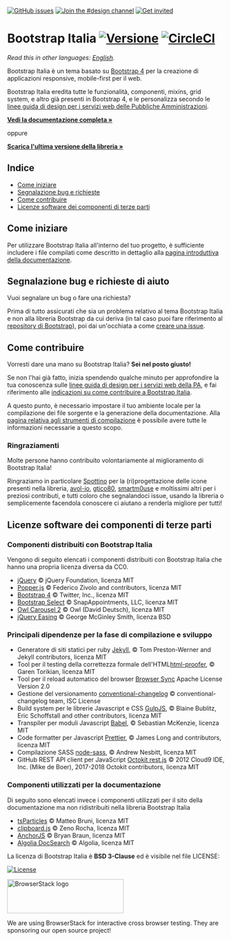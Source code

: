 [![GitHub issues](https://img.shields.io/github/issues/italia/bootstrap-italia.svg)](https://github.com/italia/bootstrap-italia/issues)
[![Join the #design channel](https://img.shields.io/badge/Slack%20channel-%23design-blue.svg)](https://developersitalia.slack.com/messages/C7VPAUVB3/)
[![Get invited](https://slack.developers.italia.it/badge.svg)](https://slack.developers.italia.it/)

# Bootstrap Italia [![Versione](https://img.shields.io/github/release/italia/bootstrap-italia.svg)](https://github.com/italia/bootstrap-italia/releases) [![CircleCI](https://circleci.com/gh/italia/bootstrap-italia/tree/master.svg?style=svg)](https://circleci.com/gh/italia/bootstrap-italia/tree/master)

*Read this in other languages: [English](README.EN.md).*

Bootstrap Italia è un tema basato su [Bootstrap 4](https://getbootstrap.com/docs/) per la creazione di applicazioni responsive, mobile-first per il web.

Bootstrap Italia eredita tutte le funzionalità, componenti, mixins, grid system, e altro già presenti in Bootstrap 4, e le personalizza secondo le [linee guida di design per i servizi web delle Pubbliche Amministrazioni](https://docs.italia.it/italia/designers-italia/design-linee-guida-docs/).

**[Vedi la documentazione completa »](https://italia.github.io/bootstrap-italia/)**

oppure

**[Scarica l'ultima versione della libreria »](https://github.com/italia/bootstrap-italia/releases)**

## Indice

- [Come iniziare](#come-iniziare)
- [Segnalazione bug e richieste](#segnalazione-bug-e-richieste-di-aiuto)
- [Come contribuire](#come-contribuire)
- [Licenze software dei componenti di terze parti](#licenze-software-dei-componenti-di-terze-parti)

## Come iniziare

Per utilizzare Bootstrap Italia all'interno del tuo progetto, è sufficiente includere i file compilati come descritto
in dettaglio alla [pagina introduttiva della documentazione](https://italia.github.io/bootstrap-italia/docs/come-iniziare/introduzione/).

## Segnalazione bug e richieste di aiuto

Vuoi segnalare un bug o fare una richiesta?

Prima di tutto assicurati che sia un problema relativo al tema Bootstrap Italia e non alla libreria Bootstrap da cui deriva
(in tal caso puoi fare riferimento al [repository di Bootstrap](https://github.com/twbs/bootstrap)), poi
dai un'occhiata a come [creare una issue](https://github.com/italia/bootstrap-italia/blob/master/CONTRIBUTING.md#creare-una-issue).

## Come contribuire

Vorresti dare una mano su Bootstrap Italia? **Sei nel posto giusto!**

Se non l'hai già fatto, inizia spendendo qualche minuto per approfondire la tua conoscenza sulle
[linee guida di design per i servizi web della PA](https://docs.italia.it/italia/designers-italia/design-linee-guida-docs/),
e fai riferimento alle [indicazioni su come contribuire a Bootstrap Italia](https://github.com/italia/bootstrap-italia/blob/master/CONTRIBUTING.md).

A questo punto, è necessario impostare il tuo ambiente locale per la compilazione dei file sorgente e la generazione
della documentazione. Alla [pagina relativa agli strumenti di compilazione](https://italia.github.io/bootstrap-italia/docs/come-iniziare/strumenti-di-compilazione/)
è possibile avere tutte le informazioni necessarie a questo scopo.

### Ringraziamenti

Molte persone hanno contribuito volontariamente al miglioramento di Bootstrap Italia!

Ringraziamo in particolare [Spottino](https://github.com/Spottino) per la (ri)progettazione delle icone presenti nella libreria, [avol-io](https://github.com/avol-io), [gtico80](https://github.com/gtico80), [smartm0use](https://github.com/smartm0use) e moltissimi altri per i preziosi contributi, e tutti coloro che segnalandoci issue, usando la libreria o semplicemente facendola conoscere ci aiutano a renderla migliore per tutti! 

## Licenze software dei componenti di terze parti

### Componenti distribuiti con Bootstrap Italia

Vengono di seguito elencati i componenti distribuiti con Bootstrap Italia che hanno una propria licenza diversa da CC0.

- [jQuery](https://jquery.com/) © jQuery Foundation, licenza MIT
- [Popper.js](https://popper.js.org/) © Federico Zivolo and contributors, licenza MIT
- [Bootstrap 4](https://getbootstrap.com/) © Twitter, Inc., licenza MIT
- [Bootstrap Select](https://developer.snapappointments.com/bootstrap-select/) © SnapAppointments, LLC, licenza MIT
- [Owl Carousel 2](https://owlcarousel2.github.io/OwlCarousel2/) © Owl (David Deutsch), licenza MIT
- [jQuery Easing](http://gsgd.co.uk/sandbox/jquery/easing/) © George McGinley Smith, licenza BSD

### Principali dipendenze per la fase di compilazione e sviluppo

- Generatore di siti statici per ruby [Jekyll](https://jekyllrb.com), © Tom Preston-Werner and Jekyll contributors, licenza MIT
- Tool per il testing della correttezza formale dell'HTML[html-proofer](https://github.com/gjtorikian/html-proofer), © Garen Torikian, licenza MIT
- Tool per il reload automatico del browser [Browser Sync](https://www.browsersync.io/) Apache License Version 2.0
- Gestione del versionamento [conventional-changelog](https://github.com/conventional-changelog/conventional-changelog/) © conventional-changelog team, ISC License
- Build system per le librerie Javascript e CSS [GulpJS](https://gulpjs.com/), © Blaine Bublitz, Eric Schoffstall and other contributors, licenza MIT
- Transpiler per moduli Javascript [Babel](https://babeljs.io/), © Sebastian McKenzie, licenza MIT
- Code formatter per Javascript [Prettier](https://prettier.io/), © James Long and contributors, licenza MIT
- Compilazione SASS [node-sass](https://github.com/sass/node-sass/), © Andrew Nesbitt, licenza MIT
- GitHub REST API client per JavaScript [Octokit rest.js](https://octokit.github.io/rest.js/) © 2012 Cloud9 IDE, Inc. (Mike de Boer), 2017-2018 Octokit contributors, licenza MIT

### Componenti utilizzati per la documentazione

Di seguito sono elencati invece i componenti utilizzati per il sito della documentazione ma non ridistribuiti nella libreria Bootstrap Italia

- [tsParticles](https://particles.matteobruni.it/#bubble) © Matteo Bruni, licenza MIT
- [clipboard.js](https://clipboardjs.com/) © Zeno Rocha, licenza MIT
- [AnchorJS](https://www.bryanbraun.com/anchorjs/) © Bryan Braun, licenza MIT
- [Algolia DocSearch](https://docsearch.algolia.com/) © Algolia, licenza MIT

La licenza di Bootstrap Italia è **BSD 3-Clause** ed è visibile nel file LICENSE:

[![License](https://img.shields.io/github/license/italia/bootstrap-italia.svg)](https://github.com/italia/bootstrap-italia/blob/master/LICENSE)

<a href="https://www.browserstack.com/" target="_blank"><img src="docs/assets/img/browserstack-logo.png" alt="BrowserStack logo" width="270" height="79" /></a>

We are using BrowserStack for interactive cross browser testing. They are sponsoring our open source project!
